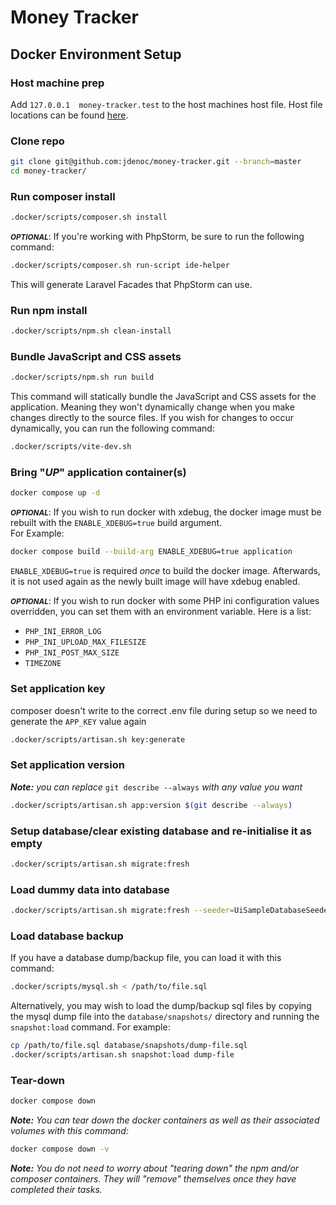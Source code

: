 # Money Tracker
## Docker Environment Setup

### Host machine prep
Add `127.0.0.1  money-tracker.test` to the host machines host file.
Host file locations can be found [here](https://en.wikipedia.org/wiki/Hosts_(file)#Location_in_the_file_system).

### Clone repo
```bash
git clone git@github.com:jdenoc/money-tracker.git --branch=master
cd money-tracker/
```

### Run composer install
```bash
.docker/scripts/composer.sh install
```

<small>***OPTIONAL***</small>:
If you're working with PhpStorm, be sure to run the following command:
```bash
.docker/scripts/composer.sh run-script ide-helper
```
This will generate Laravel Facades that PhpStorm can use.

### Run npm install
```bash
.docker/scripts/npm.sh clean-install
```

### Bundle JavaScript and CSS assets
```bash
.docker/scripts/npm.sh run build
```
This command will statically bundle the JavaScript and CSS assets for the application. Meaning they won't dynamically change when you make changes directly to the source files.
If you wish for changes to occur dynamically, you can run the following command:
```bash
.docker/scripts/vite-dev.sh
```

### Bring "_UP_" application container(s)
```bash
docker compose up -d
```

<small>***OPTIONAL***</small>:
If you wish to run docker with xdebug, the docker image must be rebuilt with the `ENABLE_XDEBUG=true` build argument.  
For Example:
```bash
docker compose build --build-arg ENABLE_XDEBUG=true application
```
`ENABLE_XDEBUG=true` is required _once_ to build the docker image. Afterwards, it is not used again as the newly built image will have xdebug enabled.

<small>***OPTIONAL***</small>:
If you wish to run docker with some PHP ini configuration values overridden, you can set them with an environment variable.
Here is a list:
- `PHP_INI_ERROR_LOG`
- `PHP_INI_UPLOAD_MAX_FILESIZE`
- `PHP_INI_POST_MAX_SIZE`
- `TIMEZONE`

### Set application key
composer doesn't write to the correct .env file during setup so we need to generate the `APP_KEY` value again
```bash
.docker/scripts/artisan.sh key:generate
```

### Set application version
_**Note:** you can replace_ `git describe --always` _with any value you want_
```bash
.docker/scripts/artisan.sh app:version $(git describe --always)
```

### Setup database/clear existing database and re-initialise it as empty
```bash
.docker/scripts/artisan.sh migrate:fresh
```

### Load dummy data into database
```bash
.docker/scripts/artisan.sh migrate:fresh --seeder=UiSampleDatabaseSeeder
```

### Load database backup
If you have a database dump/backup file, you can load it with this command:
```bash
.docker/scripts/mysql.sh < /path/to/file.sql
```

Alternatively, you may wish to load the dump/backup sql files by copying the mysql dump file into the `database/snapshots/` directory and running the `snapshot:load` command.
For example:
```bash
cp /path/to/file.sql database/snapshots/dump-file.sql
.docker/scripts/artisan.sh snapshot:load dump-file
```

### Tear-down
```bash
docker compose down
```

_**Note:** You can tear down the docker containers as well as their associated volumes with this command:_
```bash
docker compose down -v
```
_**Note:** You do not need to worry about "tearing down" the npm and/or composer containers. They will "remove" themselves once they have completed their tasks._
